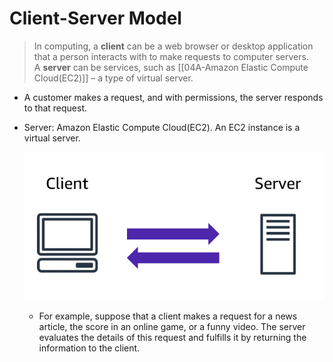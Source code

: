 # Client-Server Model
> In computing, a **client** can be a web browser or desktop application that a person interacts with to make requests to computer servers. A **server** can be services, such as [[04A-Amazon Elastic Compute Cloud(EC2)]] – a type of virtual server.
- A customer makes a request, and with permissions, the server responds to that request.
- Server: Amazon Elastic Compute Cloud(EC2). An EC2 instance is a virtual server.

	![client_server_architecture](../img/client_server_architecture.png)
	- For example, suppose that a client makes a request for a news article, the score in an online game, or a funny video. The server evaluates the details of this request and fulfills it by returning the information to the client.
